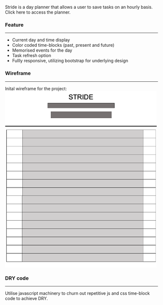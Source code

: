Stride is a day planner that allows a user to save tasks on an hourly basis. Click here to access the planner.

### Feature
____
- Current day and time display
- Color coded time-blocks (past, present and future)
- Memorised events for the day
- Task refresh option
- Fullly responsive, utilizing bootstrap for underlying design

### Wireframe
____
Inital wireframe for the project: <br>
![wireframe plan for stride](./assets/img/wireframe.png)

### DRY code
____
Utilise javascript machinery to churn out repetitive js and css time-block code to achieve DRY.

